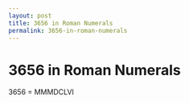 ```yaml
---
layout: post
title: 3656 in Roman Numerals
permalink: 3656-in-roman-numerals
---
```


# 3656 in Roman Numerals

3656 = MMMDCLVI
